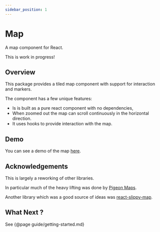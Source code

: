 ```yaml
---
sidebar_position: 1
---
```


# Map

A map component for React.

This is work in progress!

## Overview

This package provides a tiled map component with support for interaction and markers.

The component has a few unique features:

* Is is built as a pure react component with no dependencies,
* When zoomed out the map can scroll continuously in the horizontal direction.
* It uses hooks to provide interaction with the map.

## Demo

You can see a demo of the map [here](https://rob-blackbourn.github.io/jetblack-example-map/).

## Acknowledgements

This is largely a reworking of other libraries.

In particular much of the heavy lifting was done by [Pigeon Maps](https://github.com/mariusandra/pigeon-maps).

Another library which was a good source of ideas was [react-slippy-map](https://github.com/gaswelder/react-slippy-map).

## What Next ?

See {@page guide/getting-started.md}
